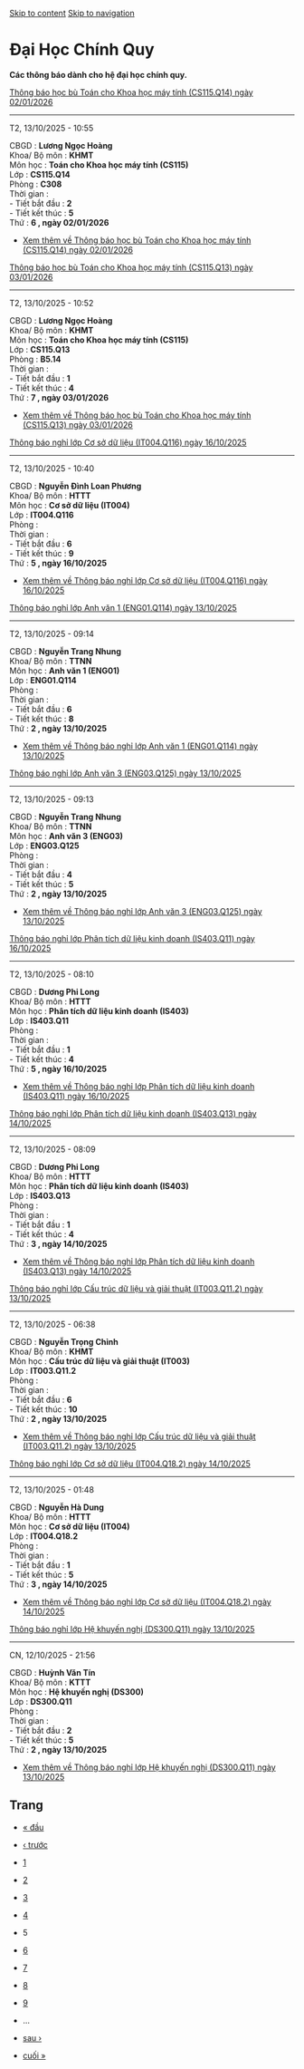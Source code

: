 [Skip to content](https://daa.uit.edu.vn/thongbaochinhquy?page=4#main)
 [Skip to navigation](https://daa.uit.edu.vn/thongbaochinhquy?page=4#main-nav)

Đại Học Chính Quy
=================

**Các thông báo dành cho hệ đại học chính quy.**

[Thông báo học bù Toán cho Khoa học máy tính (CS115.Q14) ngày 02/01/2026](https://daa.uit.edu.vn/node/36727)

-------------------------------------------------------------------------------------------------------------

T2, 13/10/2025 - 10:55

CBGD : **Lương Ngọc Hoàng**  
Khoa/ Bộ môn : **KHMT**  
Môn học : **Toán cho Khoa học máy tính (CS115)**  
Lớp : **CS115.Q14**  
Phòng : **C308**  
Thời gian :  
\- Tiết bắt đầu : **2**  
\- Tiết kết thúc : **5**  
Thứ : **6 , ngày 02/01/2026**

*   [Xem thêm về Thông báo học bù Toán cho Khoa học máy tính (CS115.Q14) ngày 02/01/2026](https://daa.uit.edu.vn/node/36727 "Thông báo học bù Toán cho Khoa học máy tính (CS115.Q14) ngày 02/01/2026")
    

[Thông báo học bù Toán cho Khoa học máy tính (CS115.Q13) ngày 03/01/2026](https://daa.uit.edu.vn/node/36726)

-------------------------------------------------------------------------------------------------------------

T2, 13/10/2025 - 10:52

CBGD : **Lương Ngọc Hoàng**  
Khoa/ Bộ môn : **KHMT**  
Môn học : **Toán cho Khoa học máy tính (CS115)**  
Lớp : **CS115.Q13**  
Phòng : **B5.14**  
Thời gian :  
\- Tiết bắt đầu : **1**  
\- Tiết kết thúc : **4**  
Thứ : **7 , ngày 03/01/2026**

*   [Xem thêm về Thông báo học bù Toán cho Khoa học máy tính (CS115.Q13) ngày 03/01/2026](https://daa.uit.edu.vn/node/36726 "Thông báo học bù Toán cho Khoa học máy tính (CS115.Q13) ngày 03/01/2026")
    

[Thông báo nghỉ lớp Cơ sở dữ liệu (IT004.Q116) ngày 16/10/2025](https://daa.uit.edu.vn/node/36725)

---------------------------------------------------------------------------------------------------

T2, 13/10/2025 - 10:40

CBGD : **Nguyễn Đình Loan Phương**  
Khoa/ Bộ môn : **HTTT**  
Môn học : **Cơ sở dữ liệu (IT004)**  
Lớp : **IT004.Q116**  
Phòng :  
Thời gian :  
\- Tiết bắt đầu : **6**  
\- Tiết kết thúc : **9**  
Thứ : **5 , ngày 16/10/2025**

*   [Xem thêm về Thông báo nghỉ lớp Cơ sở dữ liệu (IT004.Q116) ngày 16/10/2025](https://daa.uit.edu.vn/node/36725 "Thông báo nghỉ lớp Cơ sở dữ liệu (IT004.Q116) ngày 16/10/2025")
    

[Thông báo nghỉ lớp Anh văn 1 (ENG01.Q114) ngày 13/10/2025](https://daa.uit.edu.vn/node/36724)

-----------------------------------------------------------------------------------------------

T2, 13/10/2025 - 09:14

CBGD : **Nguyễn Trang Nhung**  
Khoa/ Bộ môn : **TTNN**  
Môn học : **Anh văn 1 (ENG01)**  
Lớp : **ENG01.Q114**  
Phòng :  
Thời gian :  
\- Tiết bắt đầu : **6**  
\- Tiết kết thúc : **8**  
Thứ : **2 , ngày 13/10/2025**

*   [Xem thêm về Thông báo nghỉ lớp Anh văn 1 (ENG01.Q114) ngày 13/10/2025](https://daa.uit.edu.vn/node/36724 "Thông báo nghỉ lớp Anh văn 1 (ENG01.Q114) ngày 13/10/2025")
    

[Thông báo nghỉ lớp Anh văn 3 (ENG03.Q125) ngày 13/10/2025](https://daa.uit.edu.vn/node/36723)

-----------------------------------------------------------------------------------------------

T2, 13/10/2025 - 09:13

CBGD : **Nguyễn Trang Nhung**  
Khoa/ Bộ môn : **TTNN**  
Môn học : **Anh văn 3 (ENG03)**  
Lớp : **ENG03.Q125**  
Phòng :  
Thời gian :  
\- Tiết bắt đầu : **4**  
\- Tiết kết thúc : **5**  
Thứ : **2 , ngày 13/10/2025**

*   [Xem thêm về Thông báo nghỉ lớp Anh văn 3 (ENG03.Q125) ngày 13/10/2025](https://daa.uit.edu.vn/node/36723 "Thông báo nghỉ lớp Anh văn 3 (ENG03.Q125) ngày 13/10/2025")
    

[Thông báo nghỉ lớp Phân tích dữ liệu kinh doanh (IS403.Q11) ngày 16/10/2025](https://daa.uit.edu.vn/node/36722)

-----------------------------------------------------------------------------------------------------------------

T2, 13/10/2025 - 08:10

CBGD : **Dương Phi Long**  
Khoa/ Bộ môn : **HTTT**  
Môn học : **Phân tích dữ liệu kinh doanh (IS403)**  
Lớp : **IS403.Q11**  
Phòng :  
Thời gian :  
\- Tiết bắt đầu : **1**  
\- Tiết kết thúc : **4**  
Thứ : **5 , ngày 16/10/2025**

*   [Xem thêm về Thông báo nghỉ lớp Phân tích dữ liệu kinh doanh (IS403.Q11) ngày 16/10/2025](https://daa.uit.edu.vn/node/36722 "Thông báo nghỉ lớp Phân tích dữ liệu kinh doanh (IS403.Q11) ngày 16/10/2025")
    

[Thông báo nghỉ lớp Phân tích dữ liệu kinh doanh (IS403.Q13) ngày 14/10/2025](https://daa.uit.edu.vn/node/36721)

-----------------------------------------------------------------------------------------------------------------

T2, 13/10/2025 - 08:09

CBGD : **Dương Phi Long**  
Khoa/ Bộ môn : **HTTT**  
Môn học : **Phân tích dữ liệu kinh doanh (IS403)**  
Lớp : **IS403.Q13**  
Phòng :  
Thời gian :  
\- Tiết bắt đầu : **1**  
\- Tiết kết thúc : **4**  
Thứ : **3 , ngày 14/10/2025**

*   [Xem thêm về Thông báo nghỉ lớp Phân tích dữ liệu kinh doanh (IS403.Q13) ngày 14/10/2025](https://daa.uit.edu.vn/node/36721 "Thông báo nghỉ lớp Phân tích dữ liệu kinh doanh (IS403.Q13) ngày 14/10/2025")
    

[Thông báo nghỉ lớp Cấu trúc dữ liệu và giải thuật (IT003.Q11.2) ngày 13/10/2025](https://daa.uit.edu.vn/node/36720)

---------------------------------------------------------------------------------------------------------------------

T2, 13/10/2025 - 06:38

CBGD : **Nguyễn Trọng Chỉnh**  
Khoa/ Bộ môn : **KHMT**  
Môn học : **Cấu trúc dữ liệu và giải thuật (IT003)**  
Lớp : **IT003.Q11.2**  
Phòng :  
Thời gian :  
\- Tiết bắt đầu : **6**  
\- Tiết kết thúc : **10**  
Thứ : **2 , ngày 13/10/2025**

*   [Xem thêm về Thông báo nghỉ lớp Cấu trúc dữ liệu và giải thuật (IT003.Q11.2) ngày 13/10/2025](https://daa.uit.edu.vn/node/36720 "Thông báo nghỉ lớp Cấu trúc dữ liệu và giải thuật (IT003.Q11.2) ngày 13/10/2025")
    

[Thông báo nghỉ lớp Cơ sở dữ liệu (IT004.Q18.2) ngày 14/10/2025](https://daa.uit.edu.vn/node/36719)

----------------------------------------------------------------------------------------------------

T2, 13/10/2025 - 01:48

CBGD : **Nguyễn Hà Dung**  
Khoa/ Bộ môn : **HTTT**  
Môn học : **Cơ sở dữ liệu (IT004)**  
Lớp : **IT004.Q18.2**  
Phòng :  
Thời gian :  
\- Tiết bắt đầu : **1**  
\- Tiết kết thúc : **5**  
Thứ : **3 , ngày 14/10/2025**

*   [Xem thêm về Thông báo nghỉ lớp Cơ sở dữ liệu (IT004.Q18.2) ngày 14/10/2025](https://daa.uit.edu.vn/node/36719 "Thông báo nghỉ lớp Cơ sở dữ liệu (IT004.Q18.2) ngày 14/10/2025")
    

[Thông báo nghỉ lớp Hệ khuyến nghị (DS300.Q11) ngày 13/10/2025](https://daa.uit.edu.vn/node/36718)

---------------------------------------------------------------------------------------------------

CN, 12/10/2025 - 21:56

CBGD : **Huỳnh Văn Tín**  
Khoa/ Bộ môn : **KTTT**  
Môn học : **Hệ khuyến nghị (DS300)**  
Lớp : **DS300.Q11**  
Phòng :  
Thời gian :  
\- Tiết bắt đầu : **2**  
\- Tiết kết thúc : **5**  
Thứ : **2 , ngày 13/10/2025**

*   [Xem thêm về Thông báo nghỉ lớp Hệ khuyến nghị (DS300.Q11) ngày 13/10/2025](https://daa.uit.edu.vn/node/36718 "Thông báo nghỉ lớp Hệ khuyến nghị (DS300.Q11) ngày 13/10/2025")
    

Trang
-----

*   [« đầu](https://daa.uit.edu.vn/thongbaochinhquy "Đến trang đầu tiên")
    
*   [‹ trước](https://daa.uit.edu.vn/thongbaochinhquy?page=3 "Đến trang kế trước")
    
*   [1](https://daa.uit.edu.vn/thongbaochinhquy "Đến trang 1")
    
*   [2](https://daa.uit.edu.vn/thongbaochinhquy?page=1 "Đến trang 2")
    
*   [3](https://daa.uit.edu.vn/thongbaochinhquy?page=2 "Đến trang 3")
    
*   [4](https://daa.uit.edu.vn/thongbaochinhquy?page=3 "Đến trang 4")
    
*   5
*   [6](https://daa.uit.edu.vn/thongbaochinhquy?page=5 "Đến trang 6")
    
*   [7](https://daa.uit.edu.vn/thongbaochinhquy?page=6 "Đến trang 7")
    
*   [8](https://daa.uit.edu.vn/thongbaochinhquy?page=7 "Đến trang 8")
    
*   [9](https://daa.uit.edu.vn/thongbaochinhquy?page=8 "Đến trang 9")
    
*   …
*   [sau ›](https://daa.uit.edu.vn/thongbaochinhquy?page=5 "Đến trang kế sau")
    
*   [cuối »](https://daa.uit.edu.vn/thongbaochinhquy?page=1907 "Đến trang cuối cùng")